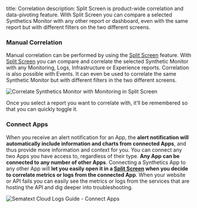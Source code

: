 title: Correlation
description: Split Screen is product-wide correlation and data-pivoting feature. With Split Screen you can compare a selected Synthetics Monitor with any other report or dashboard, even with the same report but with different filters on the two different screens.

### Manual Correlation
Manual correlation can be performed by using the [Split Screen](/docs/guide/split-screen) feature. With [Split Screen](/docs/guide/split-screen) you can compare and correlate the selected Synthetic Monitor with any Monitoring, Logs, Infrastructure or Experience reports. Correlation is also possible with Events. It can even be used to correlate the same Synthetic Monitor but with different filters in the two different screens.

![Correlate Synthetics Monitor with Monitoring in Split Screen](/docs/images/guide/split-screen/synthetics-monitoring.png)

Once you select a report you want to correlate with, it’ll be remembered so that you can quickly toggle it.

### Connect Apps
When you receive an alert notification for an App, the **alert notification will automatically include information and charts from connected Apps**, and thus provide more information and context for you. You can connect any two Apps you have access to, regardless of their type. **Any App can be connected to any number of other Apps**.
Connecting a Synthetics App to any other App will **let you easily open it in a [Split Screen](/docs/guide/split-screen) when you decide to correlate metrics or logs from the connected App**. When your website or API fails you can easily see the metrics or logs from the services that are hosting the API and dig deeper into troubleshooting.

![Sematext Cloud Logs Guide - Connect Apps](/docs/images/guide/logs/connect-apps_2.png)
